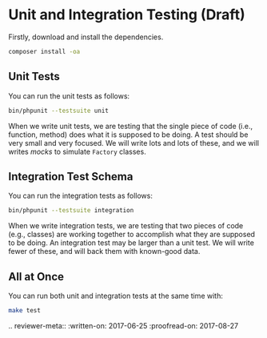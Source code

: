 # Unit and Integration Testing (Draft)

Firstly, download and install the dependencies.

```bash
composer install -oa
```

## Unit Tests

You can run the unit tests as follows:

```bash
bin/phpunit --testsuite unit
```

When we write unit tests, we are testing that the single piece of code (i.e., function, method) does what it is supposed to be doing. A test should be very small and very focused. We will write lots and lots of these, and we will writes _mocks_ to simulate `Factory` classes.

## Integration Test Schema

You can run the integration tests as follows:

```bash
bin/phpunit --testsuite integration
```

When we write integration tests, we are testing that two pieces of code (e.g., classes) are working together to accomplish what they are supposed to be doing. An integration test may be larger than a unit test. We will write fewer of these, and will back them with known-good data.

## All at Once

You can run both unit and integration tests at the same time with:

```bash
make test
```

.. reviewer-meta::
   :written-on: 2017-06-25
   :proofread-on: 2017-08-27
